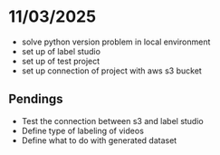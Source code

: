 # 11/03/2025
- solve python version problem in local environment
- set up of label studio
- set up of test project
- set up connection of project with aws s3 bucket

## Pendings
- Test the connection between s3 and label studio
- Define type of labeling of videos
- Define what to do with generated dataset
